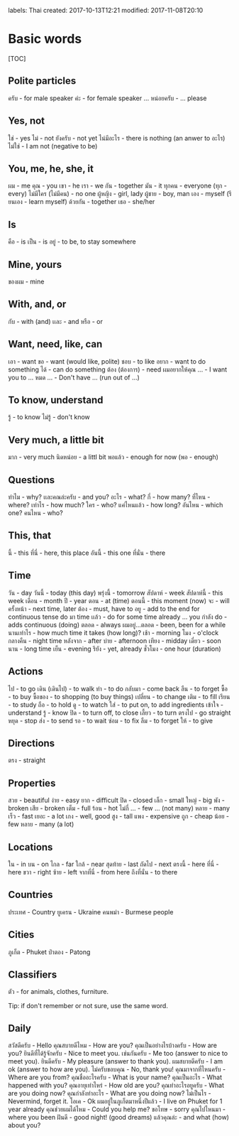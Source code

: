 labels: Thai
created: 2017-10-13T12:21
modified: 2017-11-08T20:10

# Basic words

[TOC]

## Polite particles

ครับ - for male speaker
ค่ะ - for female speaker
... หน่อยครับ - ... please

## Yes, not

ใช่ - yes
ไม่ - not
ยังครับ - not yet
ไน่มีอะไร - there is nothing (an anwer to อะไร)
ไม่ใช่ - I am not (negative to be)

## You, me, he, she, it

ผม - me
คุณ - you
เขา - he
เรา - we
กัน - together
มัน - it
ทุกคน - everyone (ทุก - every)
ไม่มีใคร (ไม่มีคน) - no one
ผู้หญิง - girl, lady
ผู้ชาย - boy, man
เอง - myself (รียนเอง - learn myself)
ด้วยกัน - together
เธอ - she/her

## Is

คือ - is
เป็น - is
อยู่ - to be, to stay somewhere

## Mine, yours

ของผม - mine

## With, and, or

กับ - with (and)
เเละ - and
หรือ - or

## Want, need, like, can

เอา - want
ขอ - want (would like, polite)
ชอบ - to like
อยาก - want to do something
ได้ - can do something
ต้อง (ต้องการ) - need
ผมอยากให้คุณ ... - I want you to ...
หมด ... - Don't have ... (run out of ...)

## To know, understand

รู้ - to know
ไม่รู้ - don't know

## Very much, a little bit

มาก - very much
นิดหน่อย - a littl bit
พอแล้ว - enough for now (พอ - enough)

## Questions

ทำไม - why?
เเละคณล่ะครับ - and you?
อะไร - what?
กี่ - how many?
ที่ไหน - where?
เท่าไร - how much?
ใคร - who?
แค่ไหนแล้ว - how long?
อันไหน - which one?
คนไหน - who?

## This, that

นี้ - this
ที่นี่ - here, this place
อันนี้ - this one
ที่นั่น - there

## Time

วัน - day
วันนี้ - today (this day)
พรุ่งนี้ - tomorrow
สัปดาห์ - week
สัปดาห์นี้ - this week
เดือน - month
ปี - year
ตอน - at (time)
ตอนนี้ - this moment (now)
จะ - will
ครั้งหน้า - next time, later
ต้อง - must, have to
อยู - add to the end for continuous tense
do มา time เเล้ว - do for some time already ...
you กำลัง do - adds continuous (doing)
ตลอด - always
ผมอยู่...ตลอด - been, been for a while
นานเท่าไร - how much time it takes (how long)?
เช้า - morning
โมง - o'clock
กลางคืน - night time
หลังจาก - after
บ่าย - afternoon
เทียง - midday
เดี๋ยว - soon
นาน - long time
เย็น - evening
รึยัง - yet, already
ชั่วโมง - one hour (duration)

## Actions

ไป - to go
เดิน (เดินไป) - to walk
ทำ - to do
กลับมา - come back
ลืน - to forget
ซื้อ - to buy
ซื้อของ - to shopping (to buy things)
เปลี่ยน - to change
เติม - to fill
เรียน - to study
ถือ - to hold
ดู - to watch
ใส่ - to put on, to add ingredients
เข้าใจ - understand
รู้ - know
ปิด - to turn off, to close
เลี้ยว - to turn
ตรงไป - go straight
หยุด - stop
ส่ง - to send
รอ - to wait
ซ่อม - to fix
ลืม - to forget
ให้ - to give

## Directions

ตรง - straight

## Properties

สวย - beautiful
ง่าย - easy
ยาก - difficult
ปิด - closed
เล็ก - small
ใหญ่ - big
พัง - broken
เสีย - broken
เต็ม - full
ร้อน - hot
ไม่กี่ ... - few ... (not many)
หลาย - many
เร็ว - fast
เยอะ - a lot
เกง - well, good
สูง - tall
แพง - expensive
ถูก - cheap
น้อย - few
หลาย - many (a lot)

## Locations

ใน - in
บน - on
ไกล - far
ใกล้ - near
สุดท้าย - last
ถัดไป - next
ตรงนี้ - here
ที่นี่ - here
ขวา - right
ซ้าย - left
จากที่นี่ - from here
ถึงที่นั่น - to there

## Countries

ประเทศ - Country
ยูเครน - Ukraine
คนพม่า - Burmese people

## Cities

ภูเก็ต - Phuket
ป่าตอง - Patong

## Classifiers

ตัว - for animals, clothes, furniture.

Tip: if don't remember or not sure, use the same word.

## Daily

สวัสดีครับ - Hello
คุณสบายดีไหม - How are you?
คุณเป็นอย่างไรบ้างครับ - How are you?
ยินดีที่ได้รู้จักครับ - Nice to meet you.
เช่นกันครับ - Me too (answer to nice to meet you).
ยินดีครับ - My pleasure (answer to thank you).
ผมสบายดีครับ - I am ok (answer to how are you).
ไม่ครับขอบคุณ - No, thank you!
คุณมาจากที่ไหนครับ - Where are you from?
คุณชื่ออะไรครับ - What is your name?
คุณเป็นอะไร - What happened with you?
คุณอายุเท่าไหร่ - How old are you?
คุณทำอะไรอยูครับ - What are you doing now?
คุณกำลังทำอะไร - What are you doing now?
ไม่เป็นไร - Nevermind, forget it.
โอเค - Ok
ผมอยู่ในภูเก็ตมาหนึ่งปีแล้ว - I live on Phuket for 1 year already
คุณช่วยผมได้ไหม - Could you help me?
ขอโทษ - sorry
คุณไปไหนมา - where you been
ฝันดี - good night! (good dreams)
แล้วคุณล่ะ - and what (how) about you?
